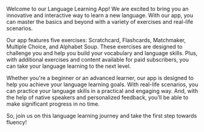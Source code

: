 Welcome to our Language Learning App! We are excited to bring you an innovative and interactive way to learn a new language. With our app, you can master the basics and beyond with a variety of exercises and real-life scenarios.

Our app features five exercises: Scratchcard, Flashcards, Matchmaker, Multiple Choice, and Alphabet Soup. These exercises are designed to challenge you and help you build your vocabulary and language skills. Plus, with additional exercises and content available for paid subscribers, you can take your language learning to the next level.

Whether you're a beginner or an advanced learner, our app is designed to help you achieve your language learning goals. With real-life scenarios, you can practice your language skills in a practical and engaging way. And, with the help of native speakers and personalized feedback, you'll be able to make significant progress in no time.

So, join us on this language learning journey and take the first step towards fluency!